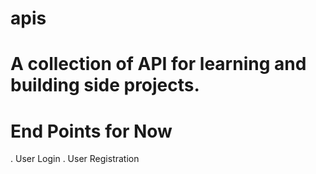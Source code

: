 # apis

# A collection of API for learning and building side projects.

# End Points for Now

. User Login
. User Registration
